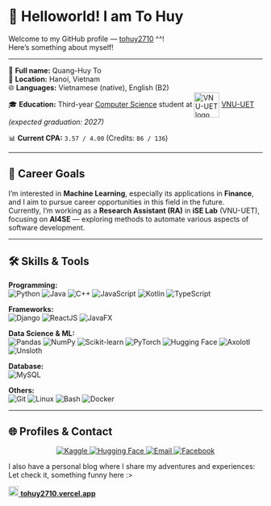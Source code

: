 # 👋 Helloworld! I am To Huy

Welcome to my GitHub profile — [tohuy2710](https://github.com/tohuy2710) ^^!  
Here’s something about myself!

---

📝 **Full name:** Quang-Huy To  
📍 **Location:** Hanoi, Vietnam  
🌐 **Languages:** Vietnamese (native), English (B2)  
🎓 **Education:** Third-year [Computer Science](https://uet.vnu.edu.vn/chuong-trinh-dao-tao-nganh-khoa-hoc-may-tinh-4-2/) student at  <img src="https://media.loveitopcdn.com/3807/logo-dh-quoc-gia-ha-noi-vector-dongphucsongphu2.png" alt="VNU-UET logo" width="50" style="vertical-align:middle;"/> [VNU-UET](https://vi.wikipedia.org/wiki/Tr%C6%B0%E1%BB%9Dng_%C4%90%E1%BA%A1i_h%E1%BB%8Dc_C%C3%B4ng_ngh%E1%BB%87,_%C4%90%E1%BA%A1i_h%E1%BB%8Dc_Qu%E1%BB%91c_gia_H%C3%A0_N%E1%BB%99)  
*(expected graduation: 2027)*

📊 **Current CPA:** `3.57 / 4.00` (Credits: `86 / 136`)

---

## 🎯 Career Goals

I’m interested in **Machine Learning**, especially its applications in **Finance**, and I aim to pursue career opportunities in this field in the future.  
Currently, I’m working as a **Research Assistant (RA)** in **iSE Lab** (VNU-UET), focusing on **AI4SE** — exploring methods to automate various aspects of software development.

---

## 🛠 Skills & Tools

**Programming:**  
![Python](https://img.shields.io/badge/-Python-3776AB?logo=python&logoColor=white)
![Java](https://img.shields.io/badge/-Java-ED8B00?logo=java&logoColor=white)
![C++](https://img.shields.io/badge/-C++-00599C?logo=cplusplus&logoColor=white)
![JavaScript](https://img.shields.io/badge/-JavaScript-F7E018?logo=javascript&logoColor=black)
![Kotlin](https://img.shields.io/badge/-Kotlin-0095D5?logo=kotlin&logoColor=white)
![TypeScript](https://img.shields.io/badge/-TypeScript-3178C6?logo=typescript&logoColor=white)

**Frameworks:**  
![Django](https://img.shields.io/badge/-Django-092E20?logo=django&logoColor=white)
![ReactJS](https://img.shields.io/badge/-React-61DAFB?logo=react&logoColor=black)
![JavaFX](https://img.shields.io/badge/-JavaFX-FF6F00?logo=java&logoColor=white)

**Data Science & ML:**  
![Pandas](https://img.shields.io/badge/-Pandas-150458?logo=pandas&logoColor=white)
![NumPy](https://img.shields.io/badge/-NumPy-013243?logo=numpy&logoColor=white)
![Scikit-learn](https://img.shields.io/badge/-Scikit--learn-F7931E?logo=scikit-learn&logoColor=white)
![PyTorch](https://img.shields.io/badge/-PyTorch-EE4C2C?logo=pytorch&logoColor=white)
![Hugging Face](https://img.shields.io/badge/-HuggingFace-FFD21E?logo=huggingface&logoColor=black)
![Axolotl](https://img.shields.io/badge/-Axolotl-000000?logo=python&logoColor=white)
![Unsloth](https://img.shields.io/badge/-Unsloth-000000?logo=python&logoColor=white)

**Database:**  
![MySQL](https://img.shields.io/badge/-MySQL-4479A1?logo=mysql&logoColor=white)

**Others:**  
![Git](https://img.shields.io/badge/-Git-F05032?logo=git&logoColor=white)
![Linux](https://img.shields.io/badge/-Linux-FCC624?logo=linux&logoColor=black)
![Bash](https://img.shields.io/badge/-Bash-4EAA25?logo=gnubash&logoColor=white)
![Docker](https://img.shields.io/badge/-Docker-2496ED?logo=docker&logoColor=white)

---

## 🌐 Profiles & Contact

<p align="center">
  <a href="https://www.kaggle.com/tohuy2710">
    <img src="https://img.shields.io/badge/Kaggle-20BEFF?style=for-the-badge&logo=kaggle&logoColor=white" alt="Kaggle"/>
  </a>
  <a href="https://huggingface.co/tohuy2710">
    <img src="https://img.shields.io/badge/HuggingFace-FFD21E?style=for-the-badge&logo=huggingface&logoColor=black" alt="Hugging Face"/>
  </a>
  <a href="mailto:tohuy2710@gmail.com">
    <img src="https://img.shields.io/badge/Email-0078D4?style=for-the-badge&logo=gmail&logoColor=white" alt="Email"/>
  </a>
  <a href="https://www.facebook.com/tohuy.2710/">
    <img src="https://img.shields.io/badge/Facebook-1877F2?style=for-the-badge&logo=facebook&logoColor=white" alt="Facebook"/>
  </a>


I also have a personal blog where I share my adventures and experiences: Let check it, something funny here :>

[<img src="https://i.pinimg.com/736x/0c/56/79/0c56799b8f9872257034c8d3a5ae68fd.jpg" width="20"/> **tohuy2710.vercel.app**](https://tohuy2710.vercel.app/)

</p>
